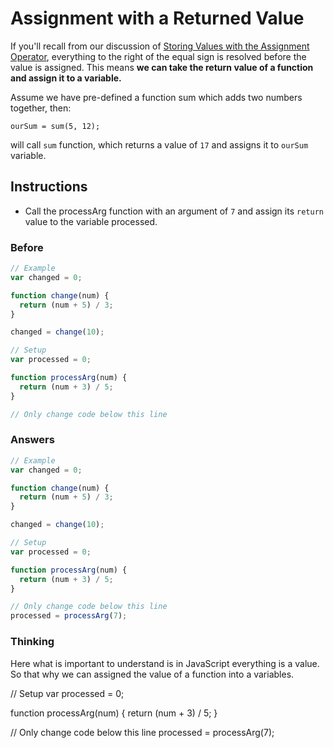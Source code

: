 # Assignment with a Returned Value

If you'll recall from our discussion of
[Storing Values with the Assignment Operator](https://www.freecodecamp.com/challenges/storing-values-with-the-assignment-operator),
everything to the right of the equal sign is resolved
before the value is assigned. This means **we can take the return value of
a function and assign it to a variable.**

Assume we have pre-defined a function sum which adds two numbers
together, then:

`ourSum = sum(5, 12);`

will call `sum` function, which returns a value of `17` and
assigns it to `ourSum` variable.

## Instructions
 - Call the processArg function with an argument of `7` and assign its `return` value to
 the variable processed.

### Before

```javascript
// Example
var changed = 0;

function change(num) {
  return (num + 5) / 3;
}

changed = change(10);

// Setup
var processed = 0;

function processArg(num) {
  return (num + 3) / 5;
}

// Only change code below this line
```

### Answers

```javascript
// Example
var changed = 0;

function change(num) {
  return (num + 5) / 3;
}

changed = change(10);

// Setup
var processed = 0;

function processArg(num) {
  return (num + 3) / 5;
}

// Only change code below this line
processed = processArg(7);
```

### Thinking

Here what is important to understand is in JavaScript everything is a value.
So that why we can assigned the value of a function into a variables.

// Setup
var processed = 0;

function processArg(num) {
  return (num + 3) / 5;
}

// Only change code below this line
processed = processArg(7);
